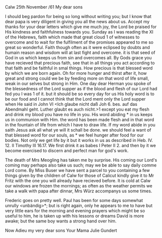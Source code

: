  Calw 25th November /61
My dear sons

I should beg pardon for being so long without writing you; but I know that dear papa is very diligent in giving you all the news about us. 
Accept my thanks for your dear letters which give me much joy, the Lord be praised for His kindness and faithfulness towards you. Sunday as I was reading the XI of the Hebrews, faith which made that great cloud <Wolke>1 of witnesses to overcome and to wait for the fulfilment of the promises appeared to me so great so wonderful. Faith though often as it were eclipsed by doubts and humain reason and wisdom will at last fight and overcome. it is that seed of God in us which keeps us from sin and overcomes all. By Gods grace you have recieved that precious faith, see that in all things you act according to that faith and be faithful in smal things. How precious is that blessed word by which we are born again. Oh for more hunger and thirst after it, how great and strong could we be by feeding more on that word of life small, weak in our selves but strong in Him. 
One day dear Herman you spoke of the blessedness of the Lord supper as if the blood and flesh of our Lord had fed you I was <glad>1 of it. but it should be so every day for us His holy word is to be our food and I cannot think that the Lord ment only the Lord supper when He said in John VI <Ich glaube nicht daß Joh 6. bes. auf das Abendmahl geht. Luther glaubt es auch nicht.>1 except you eat my flesh and drink my blood you have no life in you. His word abiding <bleiben>* in us keeps us in communion with Him. the word has been made flesh and in that word in the fountain of life from which I have to draw life. If my word abide in you saith Jesus ask all what ye will it schall be done. we should feel a want of that blessed word for our souls, as <wie>* we feel hunger after food for our bodies. Not only we get life by it but it works in us as described in Heb. IV. 12. II Timothy III 16.17. We first drink it as babes I Peter II 2. and then by it we become exercised to discern and perfect man for god's work.

The death of Mrs Meogling has taken me by surprise. His coming our Lord's coming may perhaps also take us such; may we be able to say daily comme Lord come. By Miss Buser we have sent a parcel to you containing a few things given by the children of Calw for those of Calicut kindly give it to Mr Fritz with the one you will already have recieved before. 
It is cold at Calw our windows are frozen the mornings; as often as the weather permits we take a walk with papa after dinnar, Mrs Würz accompanys us some times.

Frederic goes on pretty well. Paul has been for some days somewhat unrully <unbändig>*; but is right again, only he appears to me to have but very little ears for the morning and evening prayers which might be so useful to him, he is taken up with his lessons or dreams David is more awake; but the same boy wants a strong hand over him.

Now Adieu my very dear sons
 Your Mama Julie Gundert
